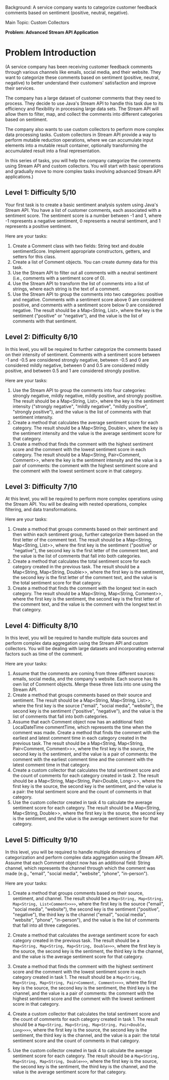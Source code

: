 Background: A service company wants to categorize customer feedback comments based on sentiment (positive, neutral, negative).

Main Topic: Custom Collectors

**Problem: Advanced Stream API Application**

# Problem Introduction

(A service company has been receiving customer feedback comments through various channels like emails, social media, and their website. They want to categorize these comments based on sentiment (positive, neutral, negative) to better understand their customers' satisfaction and improve their services.

The company has a large dataset of customer comments that they need to process. They decide to use Java's Stream API to handle this task due to its efficiency and flexibility in processing large data sets. The Stream API will allow them to filter, map, and collect the comments into different categories based on sentiment.

The company also wants to use custom collectors to perform more complex data processing tasks. Custom collectors in Stream API provide a way to perform mutable reduction operations, where we can accumulate input elements into a mutable result container, optionally transforming the accumulated result into a final representation.

In this series of tasks, you will help the company categorize the comments using Stream API and custom collectors. You will start with basic operations and gradually move to more complex tasks involving advanced Stream API applications.)

## Level 1: Difficulty 5/10

Your first task is to create a basic sentiment analysis system using Java's Stream API. You have a list of customer comments, each associated with a sentiment score. The sentiment score is a number between -1 and 1, where -1 represents a negative sentiment, 0 represents a neutral sentiment, and 1 represents a positive sentiment.

Here are your tasks:

1. Create a Comment class with two fields: String text and double sentimentScore. Implement appropriate constructors, getters, and setters for this class.
2. Create a list of Comment objects. You can create dummy data for this task.
3. Use the Stream API to filter out all comments with a neutral sentiment (i.e., comments with a sentiment score of 0).
4. Use the Stream API to transform the list of comments into a list of strings, where each string is the text of a comment.
5. Use the Stream API to group the comments into two categories: positive and negative. Comments with a sentiment score above 0 are considered positive, and comments with a sentiment score below 0 are considered negative. The result should be a Map<String, List>, where the key is the sentiment ("positive" or "negative"), and the value is the list of comments with that sentiment.

## Level 2: Difficulty 6/10

In this level, you will be required to further categorize the comments based on their intensity of sentiment. Comments with a sentiment score between -1 and -0.5 are considered strongly negative, between -0.5 and 0 are considered mildly negative, between 0 and 0.5 are considered mildly positive, and between 0.5 and 1 are considered strongly positive.

Here are your tasks:

1. Use the Stream API to group the comments into four categories: strongly negative, mildly negative, mildly positive, and strongly positive. The result should be a Map<String, List>, where the key is the sentiment intensity ("strongly negative", "mildly negative", "mildly positive", "strongly positive"), and the value is the list of comments with that sentiment intensity.
2. Create a method that calculates the average sentiment score for each category. The result should be a Map<String, Double>, where the key is the sentiment intensity and the value is the average sentiment score for that category.
3. Create a method that finds the comment with the highest sentiment score and the comment with the lowest sentiment score in each category. The result should be a Map<String, Pair<Comment, Comment>>, where the key is the sentiment intensity and the value is a pair of comments: the comment with the highest sentiment score and the comment with the lowest sentiment score in that category.

## Level 3: Difficulty 7/10

At this level, you will be required to perform more complex operations using the Stream API. You will be dealing with nested operations, complex filtering, and data transformations.

Here are your tasks:

1. Create a method that groups comments based on their sentiment and then within each sentiment group, further categorize them based on the first letter of the comment text. The result should be a Map<String, Map<String, List>>, where the first key is the sentiment ("positive" or "negative"), the second key is the first letter of the comment text, and the value is the list of comments that fall into both categories.
2. Create a method that calculates the total sentiment score for each category created in the previous task. The result should be a Map<String, Map<String, Double>>, where the first key is the sentiment, the second key is the first letter of the comment text, and the value is the total sentiment score for that category.
3. Create a method that finds the comment with the longest text in each category. The result should be a Map<String, Map<String, Comment>>, where the first key is the sentiment, the second key is the first letter of the comment text, and the value is the comment with the longest text in that category.

## Level 4: Difficulty 8/10

In this level, you will be required to handle multiple data sources and perform complex data aggregation using the Stream API and custom collectors. You will be dealing with large datasets and incorporating external factors such as time of the comment.

Here are your tasks:

1. Assume that the comments are coming from three different sources: emails, social media, and the company's website. Each source has its own list of Comment objects. Merge these three lists into one using the Stream API.
2. Create a method that groups comments based on their source and sentiment. The result should be a Map<String, Map<String, List>>, where the first key is the source ("email", "social media", "website"), the second key is the sentiment ("positive", "negative"), and the value is the list of comments that fall into both categories.
3. Assume that each Comment object now has an additional field: LocalDateTime commentTime, which represents the time when the comment was made. Create a method that finds the comment with the earliest and latest comment time in each category created in the previous task. The result should be a Map<String, Map<String, Pair<Comment, Comment>>>, where the first key is the source, the second key is the sentiment, and the value is a pair of comments: the comment with the earliest comment time and the comment with the latest comment time in that category.
4. Create a custom collector that calculates the total sentiment score and the count of comments for each category created in task 2. The result should be a Map<String, Map<String, Pair<Double, Long>>>, where the first key is the source, the second key is the sentiment, and the value is a pair: the total sentiment score and the count of comments in that category.
5. Use the custom collector created in task 4 to calculate the average sentiment score for each category. The result should be a Map<String, Map<String, Double>>, where the first key is the source, the second key is the sentiment, and the value is the average sentiment score for that category.


## Level 5: Difficulty 9/10

In this level, you will be required to handle multiple dimensions of categorization and perform complex data aggregation using the Stream API. Assume that each Comment object now has an additional field: String channel, which represents the channel through which the comment was made (e.g., "email", "social media", "website", "phone", "in-person").

Here are your tasks:

1. Create a method that groups comments based on their source, sentiment, and channel. The result should be a `Map<String, Map<String, Map<String, List<Comment>>>>`, where the first key is the source ("email", "social media", "website"), the second key is the sentiment ("positive", "negative"), the third key is the channel ("email", "social media", "website", "phone", "in-person"), and the value is the list of comments that fall into all three categories.

2. Create a method that calculates the average sentiment score for each category created in the previous task. The result should be a `Map<String, Map<String, Map<String, Double>>>`, where the first key is the source, the second key is the sentiment, the third key is the channel, and the value is the average sentiment score for that category.

3. Create a method that finds the comment with the highest sentiment score and the comment with the lowest sentiment score in each category created in task 1. The result should be a `Map<String, Map<String, Map<String, Pair<Comment, Comment>>>>`, where the first key is the source, the second key is the sentiment, the third key is the channel, and the value is a pair of comments: the comment with the highest sentiment score and the comment with the lowest sentiment score in that category.

4. Create a custom collector that calculates the total sentiment score and the count of comments for each category created in task 1. The result should be a `Map<String, Map<String, Map<String, Pair<Double, Long>>>>`, where the first key is the source, the second key is the sentiment, the third key is the channel, and the value is a pair: the total sentiment score and the count of comments in that category.

5. Use the custom collector created in task 4 to calculate the average sentiment score for each category. The result should be a `Map<String, Map<String, Map<String, Double>>>`, where the first key is the source, the second key is the sentiment, the third key is the channel, and the value is the average sentiment score for that category.